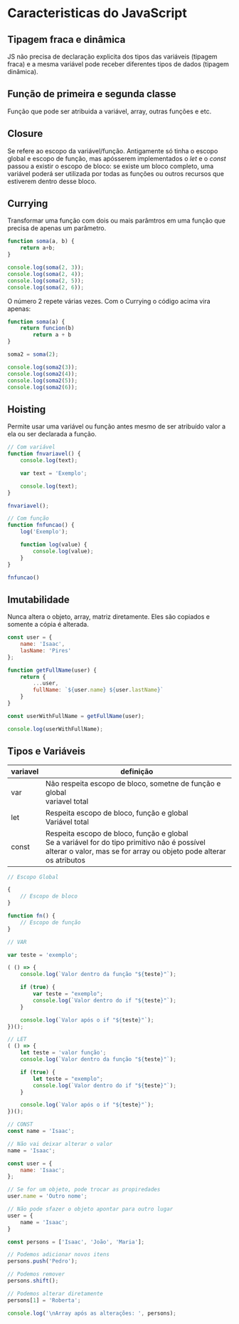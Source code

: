 # Caracteristicas do JavaScript


## Tipagem fraca e dinâmica

JS não precisa de declaração explicita dos tipos das variáveis (tipagem fraca) e a mesma variável pode receber diferentes tipos de dados (tipagem dinâmica).

## Função de primeira e segunda classe

Função que pode ser atribuida a variável, array, outras funções e etc.

## Closure

Se refere ao escopo da variável/função. Antigamente só tinha o escopo global e escopo de função, mas apósserem implementados o *_let_* e o *_const_* passou a existir o escopo de bloco: se existe um bloco completo, uma variável poderá ser utilizada por todas as funções ou outros recursos que estiverem dentro desse bloco.

## Currying
Transformar uma função com dois ou mais parâmtros em uma função que precisa de apenas um parâmetro.

~~~javascript
function soma(a, b) {
    return a+b;
}

console.log(soma(2, 3));
console.log(soma(2, 4));
console.log(soma(2, 5));
console.log(soma(2, 6));
~~~

O número 2 repete várias vezes. Com o Currying o código acima vira apenas:
~~~javascript
function soma(a) {
    return funcion(b)
        return a + b
}

soma2 = soma(2);

console.log(soma2(3));
console.log(soma2(4));
console.log(soma2(5));
console.log(soma2(6));
~~~

## Hoisting

Permite usar uma variável ou função antes mesmo de ser atribuído valor a ela ou ser declarada a função.

~~~javascript
// Com variável
function fnvariavel() {
    console.log(text);

    var text = 'Exemplo';

    console.log(text);
}

fnvariavel();

// Com função
function fnfuncao() {
    log('Exemplo');

    function log(value) {
        console.log(value);
    }
}

fnfuncao()
~~~

## Imutabilidade

Nunca altera o objeto, array, matriz diretamente. Eles são copiados e somente a cópia é alterada.
~~~javascript
const user = {
    name: 'Isaac',
    lasName: 'Pires'
};

function getFullName(user) {
    return {
        ...user,
        fullName: `${user.name} ${user.lastName}`
    }
}

const userWithFullName = getFullName(user);

console.log(userWithFullName);
~~~

## Tipos e Variáveis

variavel | definição
---------|------------
var | Não respeita escopo de bloco, sometne de função e global<br>variavel total
let | Respeita escopo de bloco, função e global<br>Variável total
const | Respeita escopo de bloco, função e global<br>Se a variável for do tipo primitivo não é possível alterar o valor, mas se for array ou objeto pode alterar os atributos

~~~javascript
// Escopo Global

{
    // Escopo de bloco
}

function fn() {
    // Escopo de função
}
~~~

~~~javascript
// VAR

var teste = 'exemplo';

( () => {
    console.log(`Valor dentro da função "${teste}"`);

    if (true) {
        var teste = "exemplo";
        console.log(`Valor dentro do if "${teste}"`);
    }

    console.log(`Valor após o if "${teste}"`);
})();

// LET
( () => {
    let teste = 'valor função';
    console.log(`Valor dentro da função "${teste}"`);

    if (true) {
        let teste = "exemplo";
        console.log(`Valor dentro do if "${teste}"`);
    }

    console.log(`Valor após o if "${teste}"`);
})();

// CONST
const name = 'Isaac';

// Não vai deixar alterar o valor
name = 'Isaac';

const user = {
    name: 'Isaac';
};

// Se for um objeto, pode trocar as propiredades
user.name = 'Outro nome';

// Não pode sfazer o objeto apontar para outro lugar
user = {
    name = 'Isaac';
}

const persons = ['Isaac', 'João', 'Maria'];

// Podemos adicionar novos itens
persons.push('Pedro');

// Podemos remover
persons.shift();

// Podemos alterar diretamente
persons[1] = 'Roberta';

console.log('\nArray após as alterações: ', persons);
~~~



















